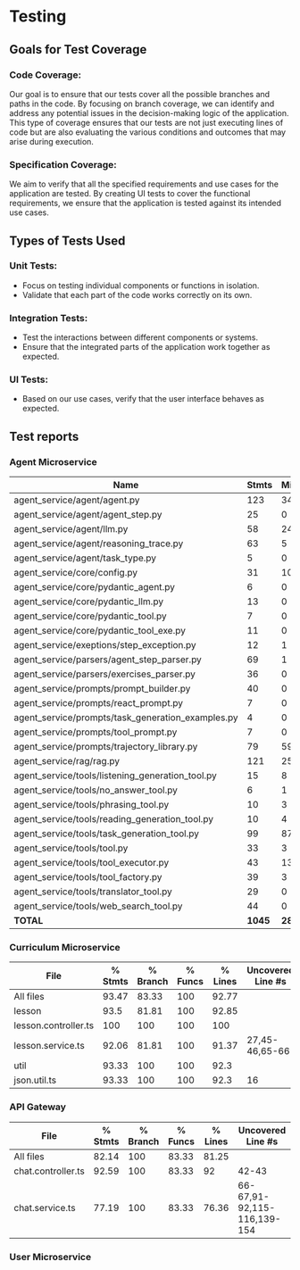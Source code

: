 # Testing

## Goals for Test Coverage
### Code Coverage:
Our goal is to ensure that our tests cover all the possible branches and paths in the code. By focusing on branch coverage, we can identify and address any potential issues in the decision-making logic of the application. This type of coverage ensures that our tests are not just executing lines of code but are also evaluating the various conditions and outcomes that may arise during execution.

### Specification Coverage:
We aim to verify that all the specified requirements and use cases for the application are tested. By creating UI tests to cover the functional requirements, we ensure that the application is tested against its intended use cases. 

## Types of Tests Used
### Unit Tests:
- Focus on testing individual components or functions in isolation.
- Validate that each part of the code works correctly on its own.
### Integration Tests:
- Test the interactions between different components or systems.
- Ensure that the integrated parts of the application work together as expected.
### UI Tests:
- Based on our use cases, verify that the user interface behaves as expected.

## Test reports
### Agent Microservice
| Name                                                 | Stmts | Miss | Branch | BrPart | Cover |
|------------------------------------------------------|-------|------|--------|--------|-------|
| agent_service/agent/agent.py                         | 123   | 34   | 22     | 7      | 66%   |
| agent_service/agent/agent_step.py                    | 25    | 0    | 2      | 0      | 100%  |
| agent_service/agent/llm.py                           | 58    | 24   | 0      | 0      | 59%   |
| agent_service/agent/reasoning_trace.py               | 63    | 5    | 22     | 3      | 86%   |
| agent_service/agent/task_type.py                     | 5     | 0    | 0      | 0      | 100%  |
| agent_service/core/config.py                         | 31    | 10   | 6      | 1      | 65%   |
| agent_service/core/pydantic_agent.py                 | 6     | 0    | 0      | 0      | 100%  |
| agent_service/core/pydantic_llm.py                   | 13    | 0    | 0      | 0      | 100%  |
| agent_service/core/pydantic_tool.py                  | 7     | 0    | 0      | 0      | 100%  |
| agent_service/core/pydantic_tool_exe.py              | 11    | 0    | 0      | 0      | 100%  |
| agent_service/exeptions/step_exception.py            | 12    | 1    | 0      | 0      | 92%   |
| agent_service/parsers/agent_step_parser.py           | 69    | 1    | 20     | 0      | 99%   |
| agent_service/parsers/exercises_parser.py            | 36    | 0    | 10     | 1      | 98%   |
| agent_service/prompts/prompt_builder.py              | 40    | 0    | 2      | 0      | 100%  |
| agent_service/prompts/react_prompt.py                | 7     | 0    | 0      | 0      | 100%  |
| agent_service/prompts/task_generation_examples.py    | 4     | 0    | 0      | 0      | 100%  |
| agent_service/prompts/tool_prompt.py                 | 7     | 0    | 0      | 0      | 100%  |
| agent_service/prompts/trajectory_library.py          | 79    | 59   | 22     | 0      | 20%   |
| agent_service/rag/rag.py                             | 121   | 25   | 44     | 3      | 79%   |
| agent_service/tools/listening_generation_tool.py     | 15    | 8    | 2      | 0      | 41%   |
| agent_service/tools/no_answer_tool.py                | 6     | 1    | 0      | 0      | 83%   |
| agent_service/tools/phrasing_tool.py                 | 10    | 3    | 0      | 0      | 70%   |
| agent_service/tools/reading_generation_tool.py       | 10    | 4    | 0      | 0      | 60%   |
| agent_service/tools/task_generation_tool.py          | 99    | 87   | 18     | 0      | 10%   |
| agent_service/tools/tool.py                          | 33    | 3    | 6      | 1      | 90%   |
| agent_service/tools/tool_executor.py                 | 43    | 13   | 6      | 0      | 65%   |
| agent_service/tools/tool_factory.py                  | 39    | 3    | 4      | 0      | 93%   |
| agent_service/tools/translator_tool.py               | 29    | 0    | 6      | 0      | 100%  |
| agent_service/tools/web_search_tool.py               | 44    | 0    | 8      | 0      | 100%  |
| **TOTAL**                                            | **1045** | **281** | **200** | **16** | **71%** |

### Curriculum Microservice

File                   | % Stmts | % Branch | % Funcs | % Lines | Uncovered Line #s 
-----------------------|---------|----------|---------|---------|-------------------
All files              |   93.47 |    83.33 |     100 |   92.77 |                   
 lesson                |    93.5 |    81.81 |     100 |   92.85 |                   
  lesson.controller.ts |     100 |      100 |     100 |     100 |                   
  lesson.service.ts    |   92.06 |    81.81 |     100 |   91.37 | 27,45-46,65-66    
 util                  |   93.33 |      100 |     100 |    92.3 |                   
  json.util.ts         |   93.33 |      100 |     100 |    92.3 | 16                

### API Gateway

File                | % Stmts | % Branch | % Funcs | % Lines | Uncovered Line #s           
--------------------|---------|----------|---------|---------|-----------------------------
All files           |   82.14 |      100 |   83.33 |   81.25 |                             
 chat.controller.ts |   92.59 |      100 |   83.33 |      92 | 42-43                       
 chat.service.ts    |   77.19 |      100 |   83.33 |   76.36 | 66-67,91-92,115-116,139-154 

### User Microservice
